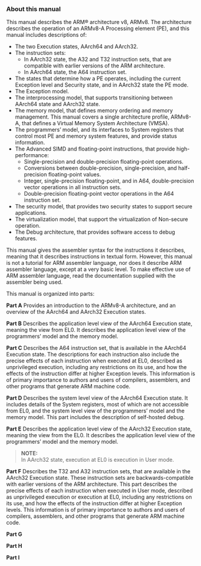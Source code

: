 ### About this manual

This manual describes the ARM® architecture v8, ARMv8. The architecture describes the operation of an
ARMv8-A Processing element (PE), and this manual includes descriptions of:

 * The two Execution states, AArch64 and AArch32.
 * The instruction sets:
    - In AArch32 state, the A32 and T32 instruction sets, that are compatible with earlier versions of the ARM architecture.
    - In AArch64 state, the A64 instruction set.
 * The states that determine how a PE operates, including the current Exception level and Security state, and in AArch32 state the PE mode.
 * The Exception model.
 * The interprocessing model, that supports transitioning between AArch64 state and AArch32 state.
 * The memory model, that defines memory ordering and memory management. This manual covers a single architecture profile, ARMv8-A, that defines a Virtual Memory System Architecture (VMSA).
 * The programmers’ model, and its interfaces to System registers that control most PE and memory system features, and provide status information.
 * The Advanced SIMD and floating-point instructions, that provide high-performance:
    - Single-precision and double-precision floating-point operations.
    - Conversions between double-precision, single-precision, and half-precision floating-point values.
    - Integer, single-precision floating-point, and in A64, double-precision vector operations in all instruction sets.
    - Double-precision floating-point vector operations in the A64 instruction set.
 * The security model, that provides two security states to support secure applications.
 * The virtualization model, that support the virtualization of Non-secure operation.
 * The Debug architecture, that provides software access to debug features.

This manual gives the assembler syntax for the instructions it describes, meaning that it describes instructions in
textual form. However, this manual is not a tutorial for ARM assembler language, nor does it describe ARM
assembler language, except at a very basic level. To make effective use of ARM assembler language, read the
documentation supplied with the assembler being used.

This manual is organized into parts:

**Part A**
Provides an introduction to the ARMv8-A architecture, and an overview of the AArch64 and AArch32 Execution states.

**Part B**
Describes the application level view of the AArch64 Execution state, meaning the view from EL0. It describes the application level view of the programmers’ model and the memory model.

**Part C** 
Describes the A64 instruction set, that is available in the AArch64 Execution state. The descriptions for each instruction also include the precise effects of each instruction when executed at EL0, described as unprivileged execution, including any restrictions on its use, and how the effects of the instruction differ at higher Exception levels. This information is of primary importance to authors and users of compilers, assemblers, and other programs that generate ARM machine code.

**Part D** 
Describes the system level view of the AArch64 Execution state. It includes details of the System registers, most of which are not accessible from EL0, and the system level view of the programmers’  model and the memory model. This part includes the description of self-hosted debug.

**Part E**
Describes the application level view of the AArch32 Execution state, meaning the view from the EL0. It describes the application level view of the programmers’ model and the memory model.
> **NOTE:**  
In AArch32 state, execution at EL0 is execution in User mode.


**Part F** 
Describes the T32 and A32 instruction sets, that are available in the AArch32 Execution state. These instruction sets are backwards-compatible with earlier versions of the ARM architecture. This part
describes the precise effects of each instruction when executed in User mode, described as
unprivileged execution or execution at EL0, including any restrictions on its use, and how the effects
of the instruction differ at higher Exception levels. This information is of primary importance to
authors and users of compilers, assemblers, and other programs that generate ARM machine code.


**Part G**

**Part H**

**Part I** 